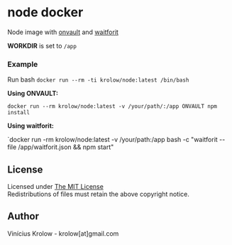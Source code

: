 # node docker

Node image with [onvault](https://github.com/dockito/vault) and 
[waitforit](https://github.com/maxcnunes/waitforit)

**WORKDIR** is set to `/app`

### Example

Run bash `docker run --rm -ti krolow/node:latest /bin/bash`

**Using ONVAULT:**

`docker run --rm krolow/node:latest -v /your/path/:/app ONVAULT npm install`

**Using waitforit:**

`docker run -rm krolow/node:latest -v /your/path:/app bash -c "waitforit --file /app/waitforit.json && npm start"

## License

Licensed under [The MIT License](http://krolow.mit-license.org/)<br />
Redistributions of files must retain the above copyright notice.

## Author

Vinícius Krolow - krolow[at]gmail.com
